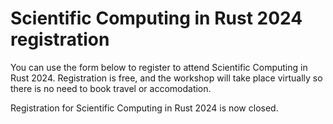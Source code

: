 # Scientific Computing in Rust 2024 registration

You can use the form below to register to attend Scientific Computing in Rust 2024.
Registration is free, and the workshop will take place virtually so there is no need to book travel or accomodation.

Registration for Scientific Computing in Rust 2024 is now closed.
